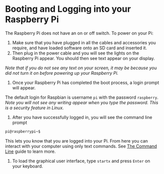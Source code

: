 # Booting and Logging into your Raspberry Pi 

The Raspberry Pi does not have an on or off switch. To power on your Pi:

1. Make sure that you have plugged in all the cables and accessories you require, and have loaded software onto an SD card and inserted it.
1. Then plug in the power cable and you will see the lights on the Raspberry Pi appear. You should then see text appear on your display.

  *Note that if you do not see any text on your screen, it may be because you did not turn it on before powering up your Raspberry Pi.*

1. Once your Raspberry Pi has completed the boot process, a login prompt will appear. 

  The default login for Raspbian is username `pi` with the password `raspberry`. 
  *Note you will not see any writing appear when you type the password. This is a security feature in Linux.*

1. After you have successfully logged in, you will see the command line prompt 

  ```bash
  pi@raspberrypi~$
  ```
  This lets you know that you are logged into your Pi. From here you can interact with your computer using only text commands. See [The Command Line](command-line-guide.md) guide to learn more.

1. To load the graphical user interface, type `startx` and press `Enter` on your keyboard.
